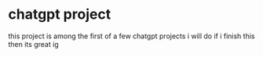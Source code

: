 # chatgpt project
this project is among the first of a few chatgpt projects i will do
if i finish this then its great ig

